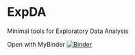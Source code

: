 # ExpDA
Minimal tools for Exploratory Data Analysis

Open with MyBinder
[![Binder](https://mybinder.org/badge_logo.svg)](https://mybinder.org/v2/gh/PabloFleurquin/ExpDA.git/master)

